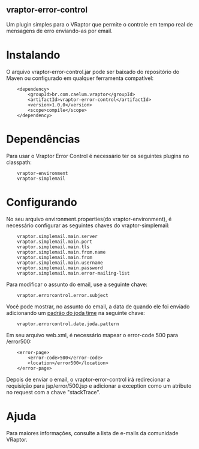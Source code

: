 ## vraptor-error-control

Um plugin simples para o VRaptor que permite o controle em tempo real de mensagens de erro enviando-as por email.

# Instalando

O arquivo vraptor-error-control.jar pode ser baixado do repositório do Maven ou configurado em qualquer ferramenta compatível:

		<dependency>
			<groupId>br.com.caelum.vraptor</groupId>
			<artifactId>vraptor-error-control</artifactId>
			<version>1.0.0</version>
			<scope>compile</scope>
		</dependency>


# Dependências
Para usar o Vraptor Error Control é necessário ter os seguintes plugins no classpath:

		vraptor-environment
		vraptor-simplemail

# Configurando
No seu arquivo environment.properties(do vraptor-environment), é necessário configurar as seguintes chaves
do vraptor-simplemail:

		vraptor.simplemail.main.server
		vraptor.simplemail.main.port
		vraptor.simplemail.main.tls
		vraptor.simplemail.main.from.name
		vraptor.simplemail.main.from
		vraptor.simplemail.main.username
		vraptor.simplemail.main.password
		vraptor.simplemail.main.error-mailing-list

Para modificar o assunto do email, use a seguinte chave:

		vraptor.errorcontrol.error.subject

Você pode mostrar, no assunto do email, a data de quando ele foi enviado adicionando um [padrão do joda time](http://joda-time.sourceforge.net/apidocs/org/joda/time/format/DateTimeFormat.html) na seguinte chave:

		vraptor.errorcontrol.date.joda.pattern

Em seu arquivo web.xml, é necessário mapear o error-code 500 para /error500:

		<error-page>
			<error-code>500</error-code>
			<location>/error500</location>
		</error-page>

Depois de enviar o email, o vraptor-error-control irá redirecionar a requisição para jsp/error/500.jsp
e adicionar a exception como um atributo no request com a chave "stackTrace".

# Ajuda

Para maiores informações, consulte a lista de e-mails da comunidade VRaptor.
